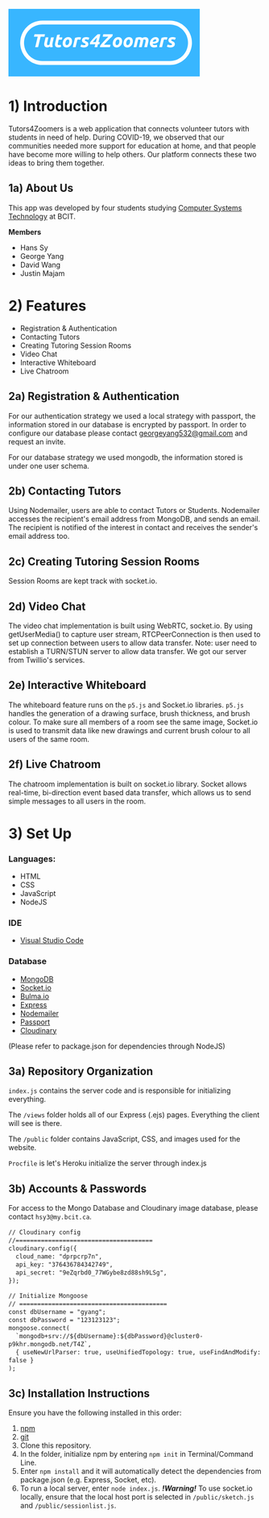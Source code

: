 ![Tutors4Zoomers Logo](https://github.com/hanssy130/COMP-2800-Team-DTC-13-Tutors4Zoomers/blob/master/public/resources/logo.png)

# 1) Introduction
Tutors4Zoomers is a web application that connects volunteer tutors with students in need of help. During COVID-19, we observed that our communities needed more support for education at home, and that people have become more willing to help others. Our platform connects these two ideas to bring them together.

## 1a) About Us
This app was developed by four students studying [Computer Systems Technology](https://www.bcit.ca/study/programs/5500dipma) at BCIT.

**Members**
* Hans Sy
* George Yang
* David Wang
* Justin Majam

# 2) Features
- Registration & Authentication
- Contacting Tutors
- Creating Tutoring Session Rooms
- Video Chat
- Interactive Whiteboard
- Live Chatroom

## 2a) Registration & Authentication
For our authentication strategy we used a local strategy with passport, the information stored in our database is encrypted by passport. In order to configure our database please contact [georgeyang532@gmail.com](mailto:georgeyang532@gmail.com) and request an invite.

For our database strategy we used mongodb, the information stored is under one user schema.

## 2b) Contacting Tutors
Using Nodemailer, users are able to contact Tutors or Students. Nodemailer accesses the recipient's email address from MongoDB, and sends an email. The recipient is notified of the interest in contact and receives the sender's email address too.

## 2c) Creating Tutoring Session Rooms
Session Rooms are kept track with socket.io.

## 2d) Video Chat
The video chat implementation is built using WebRTC, socket.io. By using getUserMedia() to capture user stream, RTCPeerConnection is then used to set up connection between users to allow data transfer. Note: user need to establish a TURN/STUN server to allow data transfer. We got our server from Twillio's services.

## 2e) Interactive Whiteboard
The whiteboard feature runs on the `p5.js` and Socket.io libraries. `p5.js` handles the generation of a drawing surface, brush thickness, and brush colour. To make sure all members of a room see the same image, Socket.io is used to transmit data like new drawings and current brush colour to all users of the same room.

## 2f) Live Chatroom
The chatroom implementation is built on socket.io library. Socket allows real-time, bi-direction event based data transfer, which allows us to send simple messages to all users in the room.

# 3) Set Up

### Languages:
* HTML
* CSS
* JavaScript
* NodeJS

### IDE
* [Visual Studio Code](https://code.visualstudio.com/)

### Database
* [MongoDB](http://mongodb.com/)
* [Socket.io](https://socket.io/)
* [Bulma.io](https://bulma.io/)
* [Express](https://expressjs.com/)
* [Nodemailer](https://nodemailer.com/about/)
* [Passport](http://www.passportjs.org/docs/)
* [Cloudinary](https://cloudinary.com/)

(Please refer to package.json for dependencies through NodeJS)

## 3a) Repository Organization
`index.js` contains the server code and is responsible for initializing everything.

The `/views` folder holds all of our Express (.ejs) pages. Everything the client will see is there.

The `/public` folder contains JavaScript, CSS, and images used for the website.

`Procfile` is let's Heroku initialize the server through index.js

## 3b) Accounts & Passwords
For access to the Mongo Database and Cloudinary image database, please contact `hsy3@my.bcit.ca`.
```
// Cloudinary config
//======================================
cloudinary.config({
  cloud_name: "dprpcrp7n",
  api_key: "376436784342749",
  api_secret: "9eZqrbd0_77WGybe8zd88sh9LSg",
});
```
```
// Initialize Mongoose
// =========================================
const dbUsername = "gyang";
const dbPassword = "123123123";
mongoose.connect(
  `mongodb+srv://${dbUsername}:${dbPassword}@cluster0-p9khr.mongodb.net/T4Z`,
  { useNewUrlParser: true, useUnifiedTopology: true, useFindAndModify: false }
);
```

## 3c) Installation Instructions
Ensure you have the following installed in this order:
1. [npm](https://www.npmjs.com/get-npm)
2. [git](https://git-scm.com/downloads)
3. Clone this repository.
4. In the folder, initialize npm by entering `npm init` in Terminal/Command Line.
5. Enter `npm install` and it will automatically detect the dependencies from package.json (e.g. Express, Socket, etc).
6. To run a local server, enter `node index.js`.
***!Warning!*** To use socket.io locally, ensure that the local host port is selected in `/public/sketch.js` and `/public/sessionlist.js`. 
